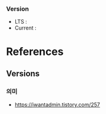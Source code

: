 ### Version
* LTS : 
* Current :

# References
## Versions
### 의미
* https://iwantadmin.tistory.com/257